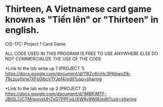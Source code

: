 # Thirteen, A Vietnamese card game known as "Tiến lên" or "Thirteen" in english. 

CIS-17C: Project 1 Card Game

ALL CODE USED IN THIS PROGRAM IS FREE TO USE ANYWHERE ELSE
DO NOT COMMERCIALIZE THE USE OF THE CODE

*Link to the lab write up 1 (PROJECT 1)
https://docs.google.com/document/d/118Zc6cjHc3PAbwo2lk-79czuyhVw7XFp0lbcV1YJpf4/edit?usp=sharing 

*Link to the lab write up 2 (PROJECT 2)
https://docs.google.com/document/d/1M6KiMTF-JBt0L7JCTMnpovsUHZxD7PPFsdJXWRy9WI8/edit?usp=sharing
